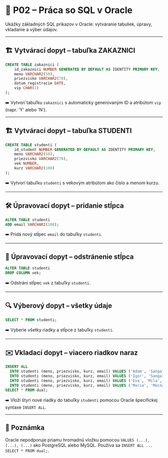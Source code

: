 
# 📘 P02 – Práca so SQL v Oracle

Ukážky základných SQL príkazov v Oracle: vytváranie tabuliek, úpravy, vkladanie a výber údajov.

---

## 🏗️ Vytvárací dopyt – tabuľka ZAKAZNICI

```sql
CREATE TABLE zakaznici (
    id_zakaznici NUMBER GENERATED BY DEFAULT AS IDENTITY PRIMARY KEY,
    meno VARCHAR2(50),
    priezvisko VARCHAR2(70),
    datum_registracie DATE,
    vip CHAR(1)
);
```

➡️ Vytvorí tabuľku `zakaznici` s automaticky generovaným ID a atribútom `vip` (napr. 'Y' alebo 'N').

---

## 🏗️ Vytvárací dopyt – tabuľka STUDENTI

```sql
CREATE TABLE studenti (
    id_student NUMBER GENERATED BY DEFAULT AS IDENTITY PRIMARY KEY,
    meno VARCHAR2(50),
    priezvisko VARCHAR2(70),
    vek NUMBER,
    kurz VARCHAR2(100)
);
```

➡️ Vytvorí tabuľku `studenti` s vekovým atribútom ako číslo a menom kurzu.

---

## 🛠️ Úpravovací dopyt – pridanie stĺpca

```sql
ALTER TABLE studenti
ADD email VARCHAR2(100);
```

➡️ Pridá nový stĺpec `email` do tabuľky `studenti`.

---

## 🧹 Úpravovací dopyt – odstránenie stĺpca

```sql
ALTER TABLE studenti
DROP COLUMN vek;
```

➡️ Odstráni stĺpec `vek` z tabuľky `studenti`.

---

## 🔍 Výberový dopyt – všetky údaje

```sql
SELECT * FROM studenti;
```

➡️ Vyberie všetky riadky a stĺpce z tabuľky `studenti`.

---

## ✉️ Vkladací dopyt – viacero riadkov naraz

```sql
INSERT ALL
  INTO studenti (meno, priezvisko, kurz, email) VALUES ('Adam', 'Sangala', 'Oracle I. Začiatočník', 'adam@nieco.sk')
  INTO studenti (meno, priezvisko, kurz, email) VALUES ('Igor', 'Sangala', 'DataScience I. Začiatočník', 'igor@nieco.sk')
  INTO studenti (meno, priezvisko, kurz, email) VALUES ('Eva', 'Mila', 'Oracle I. Začiatočník', 'eva@nieco.sk')
  INTO studenti (meno, priezvisko, kurz, email) VALUES ('Maria', 'Mocna', 'DataScience I. Začiatočník', 'maria@nieco.sk')
SELECT * FROM dual;
```

➡️ Vloží štyri nové riadky do tabuľky `studenti` pomocou Oracle špecifickej syntaxe `INSERT ALL`.

---

## 🧠 Poznámka

Oracle nepodporuje priamu hromadnú vložku pomocou `VALUES (...), (...), (...)` ako PostgreSQL alebo MySQL. Používa sa `INSERT ALL ... SELECT * FROM dual;`.


